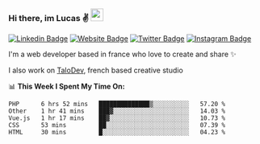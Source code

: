 ### Hi there, im Lucas ✌️ <img src="https://media.giphy.com/media/hvRJCLFzcasrR4ia7z/giphy.gif" width="25px">
[![Linkedin Badge](https://img.shields.io/badge/-LinkedIn-0e76a8?style=flat-square&logo=Linkedin&logoColor=white)](https://www.linkedin.com/in/lucasbellier/)
[![Website Badge](https://img.shields.io/badge/Website-3b5998?style=flat-square&logo=google-chrome&logoColor=white)](https://lucasblr.fr)
[![Twitter Badge](https://img.shields.io/badge/-Twitter-00acee?style=flat-square&logo=Twitter&logoColor=white)](https://twitter.com/ImJustLucas_)
[![Instagram Badge](https://img.shields.io/badge/-Instagram-e4405f?style=flat-square&logo=Instagram&logoColor=white)](https://instagram.com/luuucas.blr/)

I'm a web developer based in france who love to create and share ✨

I also work on [TaloDev](https://talodev.fr), french based creative studio

📊 **This Week I Spent My Time On:**
<!--START_SECTION:waka-->
```text
PHP      6 hrs 52 mins   ██████████████▒░░░░░░░░░░   57.20 % 
Other    1 hr 41 mins    ███▓░░░░░░░░░░░░░░░░░░░░░   14.03 % 
Vue.js   1 hr 17 mins    ██▓░░░░░░░░░░░░░░░░░░░░░░   10.73 % 
CSS      53 mins         ██░░░░░░░░░░░░░░░░░░░░░░░   07.39 % 
HTML     30 mins         █░░░░░░░░░░░░░░░░░░░░░░░░   04.23 % 
```
<!--END_SECTION:waka-->
